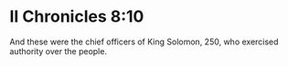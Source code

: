 # II Chronicles 8:10

And these were the chief officers of King Solomon, 250, who exercised authority over the people.

